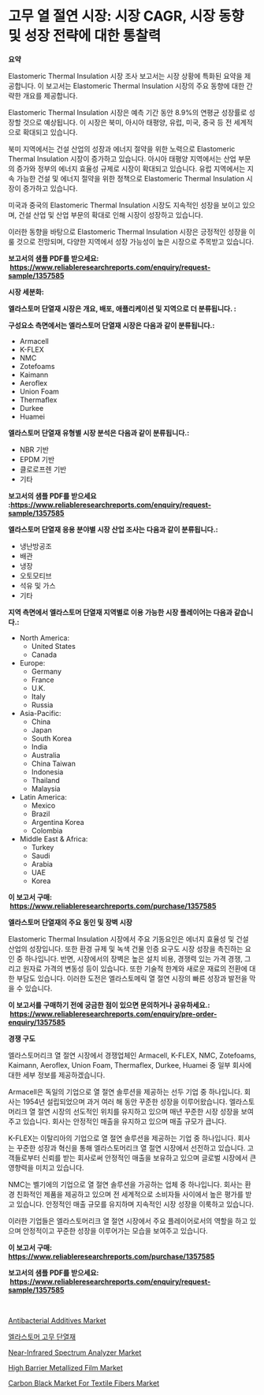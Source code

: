 <p><h1>고무 열 절연 시장: 시장 CAGR, 시장 동향 및 성장 전략에 대한 통찰력</h1></p><p><strong>요약</strong></p>
<p><p>Elastomeric Thermal Insulation 시장 조사 보고서는 시장 상황에 특화된 요약을 제공합니다. 이 보고서는 Elastomeric Thermal Insulation 시장의 주요 동향에 대한 간략한 개요를 제공합니다.</p><p>Elastomeric Thermal Insulation 시장은 예측 기간 동안 8.9%의 연평균 성장률로 성장할 것으로 예상됩니다. 이 시장은 북미, 아시아 태평양, 유럽, 미국, 중국 등 전 세계적으로 확대되고 있습니다.</p><p>북미 지역에서는 건설 산업의 성장과 에너지 절약을 위한 노력으로 Elastomeric Thermal Insulation 시장이 증가하고 있습니다. 아시아 태평양 지역에서는 산업 부문의 증가와 정부의 에너지 효율성 규제로 시장이 확대되고 있습니다. 유럽 지역에서는 지속 가능한 건설 및 에너지 절약을 위한 정책으로 Elastomeric Thermal Insulation 시장이 증가하고 있습니다.</p><p>미국과 중국의 Elastomeric Thermal Insulation 시장도 지속적인 성장을 보이고 있으며, 건설 산업 및 산업 부문의 확대로 인해 시장이 성장하고 있습니다.</p><p>이러한 동향을 바탕으로 Elastomeric Thermal Insulation 시장은 긍정적인 성장을 이룰 것으로 전망되며, 다양한 지역에서 성장 가능성이 높은 시장으로 주목받고 있습니다.</p></p>
<p><strong>보고서의 샘플 PDF를 받으세요: &nbsp;<a href="https://www.reliableresearchreports.com/enquiry/request-sample/1357585">https://www.reliableresearchreports.com/enquiry/request-sample/1357585</a></strong></p>
<p><strong>시장 세분화:</strong></p>
<p><strong> 엘라스토머 단열재 시장은 개요, 배포, 애플리케이션 및 지역으로 더 분류됩니다. :</strong></p>
<p><strong>구성요소 측면에서는 엘라스토머 단열재 시장은 다음과 같이 분류됩니다.:</strong></p>
<p><ul><li>Armacell</li><li>K-FLEX</li><li>NMC</li><li>Zotefoams</li><li>Kaimann</li><li>Aeroflex</li><li>Union Foam</li><li>Thermaflex</li><li>Durkee</li><li>Huamei</li></ul></p>
<p><strong> 엘라스토머 단열재 유형별 시장 분석은 다음과 같이 분류됩니다.:</strong></p>
<p><ul><li>NBR 기반</li><li>EPDM 기반</li><li>클로로프렌 기반</li><li>기타</li></ul></p>
<p><strong>보고서의 샘플 PDF를 받으세요 :<a href="https://www.reliableresearchreports.com/enquiry/request-sample/1357585">https://www.reliableresearchreports.com/enquiry/request-sample/1357585</a></strong></p>
<p><strong> 엘라스토머 단열재 응용 분야별 시장 산업 조사는 다음과 같이 분류됩니다.:</strong></p>
<p><ul><li>냉난방공조</li><li>배관</li><li>냉장</li><li>오토모티브</li><li>석유 및 가스</li><li>기타</li></ul></p>
<p><strong>지역 측면에서 엘라스토머 단열재 지역별로 이용 가능한 시장 플레이어는 다음과 같습니다.:</strong></p>
<p><ul>
    <li>
        North America:
        <ul>
            <li>United States</li>
            <li>Canada</li>
        </ul>
    </li>
    <li>
        Europe:
        <ul>
            <li>Germany</li>
            <li>France</li>
            <li>U.K.</li>
            <li>Italy</li>
            <li>Russia</li>
        </ul>
    </li>
    <li>
        Asia-Pacific:
        <ul>
            <li>China</li>
            <li>Japan</li>
            <li>South Korea</li>
            <li>India</li>
            <li>Australia</li>
            <li>China Taiwan</li>
            <li>Indonesia</li>
            <li>Thailand</li>
            <li>Malaysia</li>
        </ul>
    </li>
    <li>
        Latin America:
        <ul>
            <li>Mexico</li>
            <li>Brazil</li>
            <li>Argentina Korea</li>
            <li>Colombia</li>
        </ul>
    </li>
    <li>
        Middle East & Africa:
        <ul>
            <li>Turkey</li>
            <li>Saudi</li>
            <li>Arabia</li>
            <li>UAE</li>
            <li>Korea</li>
        </ul>
    </li>
    </ul></p>
<p><strong>이 보고서 구매: &nbsp;<a href="https://www.reliableresearchreports.com/purchase/1357585">https://www.reliableresearchreports.com/purchase/1357585</a></strong></p>
<p><strong>엘라스토머 단열재의 주요 동인 및 장벽 시장</strong></p>
<p><p>Elastomeric Thermal Insulation 시장에서 주요 기동요인은 에너지 효율성 및 건설 산업의 성장입니다. 또한 환경 규제 및 녹색 건물 인증 요구도 시장 성장을 촉진하는 요인 중 하나입니다. 반면, 시장에서의 장벽은 높은 설치 비용, 경쟁력 있는 가격 경쟁, 그리고 원자료 가격의 변동성 등이 있습니다. 또한 기술적 한계와 새로운 재료의 전환에 대한 부담도 있습니다. 이러한 도전은 엘라스토메릭 열 절연 시장의 빠른 성장과 발전을 막을 수 있습니다.</p></p>
<p><strong>이 보고서를 구매하기 전에 궁금한 점이 있으면 문의하거나 공유하세요.: &nbsp;<a href="https://www.reliableresearchreports.com/enquiry/pre-order-enquiry/1357585">https://www.reliableresearchreports.com/enquiry/pre-order-enquiry/1357585</a></strong></p>
<p><strong>경쟁 구도</strong></p>
<p><p>엘라스토머리크 열 절연 시장에서 경쟁업체인 Armacell, K-FLEX, NMC, Zotefoams, Kaimann, Aeroflex, Union Foam, Thermaflex, Durkee, Huamei 중 일부 회사에 대한 세부 정보를 제공하겠습니다. </p><p>Armacell은 독일의 기업으로 열 절연 솔루션을 제공하는 선두 기업 중 하나입니다. 회사는 1954년 설립되었으며 과거 여러 해 동안 꾸준한 성장을 이루어왔습니다. 엘라스토머리크 열 절연 시장의 선도적인 위치를 유지하고 있으며 매년 꾸준한 시장 성장을 보여주고 있습니다. 회사는 안정적인 매출을 유지하고 있으며 매출 규모가 큽니다.</p><p>K-FLEX는 이탈리아의 기업으로 열 절연 솔루션을 제공하는 기업 중 하나입니다. 회사는 꾸준한 성장과 혁신을 통해 엘라스토머리크 열 절연 시장에서 선전하고 있습니다. 고객들로부터 신뢰를 받는 회사로써 안정적인 매출을 보유하고 있으며 글로벌 시장에서 큰 영향력을 미치고 있습니다.</p><p>NMC는 벨기에의 기업으로 열 절연 솔루션을 가공하는 업체 중 하나입니다. 회사는 환경 친화적인 제품을 제공하고 있으며 전 세계적으로 소비자들 사이에서 높은 평가를 받고 있습니다. 안정적인 매출 규모를 유지하며 지속적인 시장 성장을 이룩하고 있습니다.</p><p>이러한 기업들은 엘라스토머리크 열 절연 시장에서 주요 플레이어로서의 역할을 하고 있으며 안정적이고 꾸준한 성장을 이루어가는 모습을 보여주고 있습니다.</p></p>
<p><strong>이 보고서 구매: &nbsp; <a href="https://www.reliableresearchreports.com/purchase/1357585">https://www.reliableresearchreports.com/purchase/1357585</a></strong></p>
<p><strong>보고서의 샘플 PDF를 받으세요: &nbsp;<a href="https://www.reliableresearchreports.com/enquiry/request-sample/1357585">https://www.reliableresearchreports.com/enquiry/request-sample/1357585</a></strong><strong></strong></p>
<p>&nbsp;</p>
<p><p><a href="https://github.com/sofayahoo2023/Market-Research-Report-List-3/blob/main/antibacterial-additives-market.md">Antibacterial Additives Market</a></p><p><a href="https://github.com/vss5505pa7z1p/Market-Research-Report-List-1/blob/main/6812313193774.md">엘라스토머 고무 단열재</a></p><p><a href="https://issuu.com/reportprime-2/docs/near-infrared-spectrum-analyzer-market-size-2030.p">Near-Infrared Spectrum Analyzer Market</a></p><p><a href="https://github.com/joannesouthgate/Market-Research-Report-List-2/blob/main/high-barrier-metallized-film-market.md">High Barrier Metallized Film Market</a></p><p><a href="https://issuu.com/reportprime-2/docs/carbon-black-market-for-textile-fibers-market-size">Carbon Black Market For Textile Fibers Market</a></p></p>
